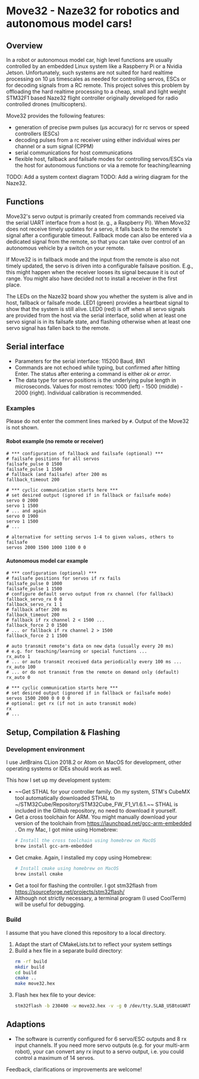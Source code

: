 # Move32 - Naze32 for robotics and autonomous model cars!

## Overview

In a robot or autonomous model car, high level functions are usually controlled by an embedded Linux system like a Raspberry Pi or a Nvidia Jetson. Unfortunately, such systems are not suited for hard realtime processing on 10 µs timescales as needed for controlling servos, ESCs or for decoding signals from a RC remote. This project solves this problem by offloading the hard realtime processing to a cheap, small and light weight STM32F1 based Naze32 flight controller originally developed for radio controlled drones (multicopters).

Move32 provides the following features:
- generation of precise pwm pulses (µs accuracy) for rc servos or speed controllers (ESCs)
- decoding pulses from a rc receiver using either individual wires per channel or a sum signal (CPPM)
- serial communications for host communications
- flexible host, fallback and failsafe modes for controlling servos/ESCs via the host for autonomous functions or via a remote for teaching/learning

TODO: Add a system context diagram
TODO: Add a wiring diagram for the Naze32.

## Functions

Move32's servo output is primarily created from commands received via the serial UART interface from a host (e. g., a Raspberry Pi). When Move32 does not receive timely updates for a servo, it falls back to the remote's signal after a configurable timeout. Fallback mode can also be entered via a dedicated signal from the remote, so that you can take over control of an autonomous vehicle by a switch on your remote.

If Move32 is in fallback mode and the input from the remote is also not timely updated, the servo is driven into a configurable failsave position. E.g., this might happen when the receiver looses its signal because it is out of range. You might also have decided not to install a receiver in the first place.

The LEDs on the Naze32 board show you whether the system is alive and in host, fallback or failsafe mode. LED1 (green) provides a heartbeat signal to show that the system is still alive. LED0 (red) is off when all servo signals are provided from the host via the serial interface, solid when at least one servo signal is in its failsafe state, and flashing otherwise when at least one servo signal has fallen back to the remote.


## Serial interface

- Parameters for the serial interface: 115200 Baud, 8N1
- Commands are not echoed while typing, but confirmed after hitting Enter. The status after entering a command is either _ok_ or _error_.
- The data type for servo positions is the underlying pulse
  length in microseconds.
  Values for most remotes: 1000 (left) - 1500 (middle) - 2000 (right). Individual calibration is recommended.


### Examples

Please do not enter the comment lines marked by `#`. Output of the Move32 is not shown.

#### Robot example (no remote or receiver)
```
# *** configuration of fallback and failsafe (optional) ***
# failsafe positions for all servos
failsafe_pulse 0 1500
failsafe_pulse 1 1500
# fallback (and failsafe) after 200 ms
fallback_timeout 200

# *** cyclic communication starts here ***
# set desired output (ignored if in fallback or failsafe mode)
servo 0 2000
servo 1 1500
# ... and again
servo 0 1900
servo 1 1500
# ...

# alternative for setting servos 1-4 to given values, others to failsafe
servos 2000 1500 1000 1100 0 0
```

#### Autonomous model car example

```
# *** configuration (optional) ***
# failsafe positions for servos if rx fails
failsafe_pulse 0 1000
failsafe_pulse 1 1500
# configure default servo output from rx channel (for fallback)
fallback_servo_rx 0 0
fallback_servo_rx 1 1
# fallback after 200 ms
fallback_timeout 200
# fallback if rx channel 2 < 1500 ...
fallback_force 2 0 1500
# ... or fallback if rx channel 2 > 1500
fallback_force 2 1 1500

# auto transmit remote's data on new data (usually every 20 ms)
# e.g. for teaching/learning or special functions ...
rx_auto 1
# ... or auto transmit received data periodically every 100 ms ...
rx_auto 100
# ... or do not transmit from the remote on demand only (default)
rx_auto 0

# *** cyclic communication starts here ***
# set desired output (ignored if in fallback or failsafe mode)
servos 1500 2000 0 0 0 0
# optional: get rx (if not in auto transmit mode)
rx
# ...
```

## Setup, Compilation & Flashing

### Development environment
I use JetBrains CLion 2018.2 or Atom on MacOS for development, other operating systems or IDEs should work as well.

This how I set up my development system:
- ~~Get STHAL for your controller family. On my system, STM's CubeMX tool
  automatically downloaded STHAL to ~/STM32Cube/Repository/STM32Cube_FW_F1_V1.6.1.~~ STHAL is included in the Github repository, no need to download it yourself.
- Get a cross toolchain for ARM. You might manually download your
  version of the toolchain from
  https://launchpad.net/gcc-arm-embedded .
  On my Mac, I got mine using Homebrew:
  ```bash
  # Install the cross toolchain using homebrew on MacOS
  brew install gcc-arm-embedded
  ```
- Get cmake. Again, I installed my copy using Homebrew:
  ```bash
  # Install cmake using homebrew on MacOS
  brew install cmake
  ```
- Get a tool for flashing the controller. I got stm32flash from
  https://sourceforge.net/projects/stm32flash/
- Although not strictly necessary, a terminal program (I used CoolTerm)
  will be useful for debugging.


### Build

I assume that you have cloned this repository to a local directory.

1. Adapt the start of CMakeLists.txt to reflect your system settings
1. Build a hex file in a separate build directory:
   ```bash
   rm -rf build
   mkdir build
   cd build
   cmake ..
   make move32.hex
   ```
1. Flash hex hex file to your device:
   ```bash
   stm32flash -b 230400 -w move32.hex -v -g 0 /dev/tty.SLAB_USBtoUART
   ```

## Adaptions

- The software is currently configured for 6 servo/ESC outputs and 8 rx input channels. If you need more servo outputs (e.g. for your multi-arm robot), your can convert any rx input to a servo output, i.e. you could control a maximum of 14 servos.

Feedback, clarifications or improvements are welcome!
